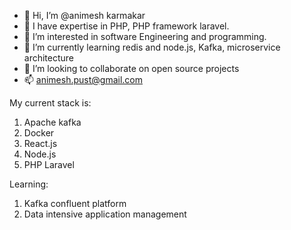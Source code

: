 - 👋 Hi, I’m @animesh karmakar
- 👋 I have expertise in PHP, PHP framework laravel.
- 👀 I’m interested in software Engineering and programming.
- 🌱 I’m currently learning redis and node.js, Kafka, microservice architecture
- 💞️ I’m looking to collaborate on open source projects 
- 📫 animesh.pust@gmail.com

My current stack is: 
1. Apache kafka
2. Docker
3. React.js 
4. Node.js 
5. PHP Laravel

Learning: 
1. Kafka confluent platform
2. Data intensive application management


<!---
animeshkarmakarAK/animeshkarmakarAK is a ✨ special ✨ repository because its `README.md` (this file) appears on your GitHub profile.
You can click the Preview link to take a look at your changes.
--->
